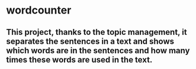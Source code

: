 # wordcounter

## This project, thanks to the topic management, it separates the sentences in a text and shows which words are in the sentences and how many times these words are used in the text.
